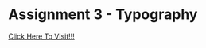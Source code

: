# Assignment 3 - Typography
[Click Here To Visit!!!](https://anupkrmistry.github.io/Typography/ "Typography")

